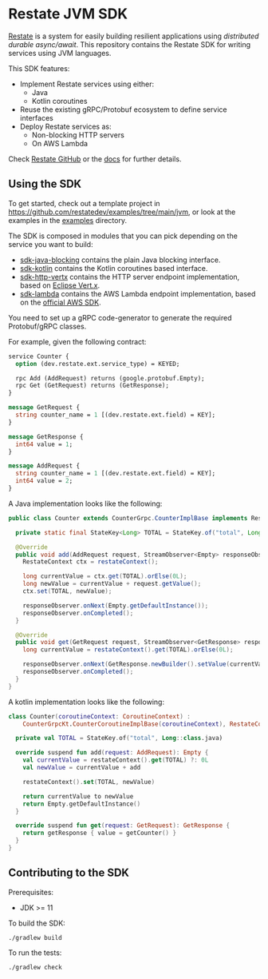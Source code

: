 # Restate JVM SDK

[Restate](https://restate.dev/) is a system for easily building resilient applications using _distributed durable async/await_. This repository contains the Restate SDK for writing services using JVM languages.

This SDK features:

- Implement Restate services using either:
  - Java
  - Kotlin coroutines
- Reuse the existing gRPC/Protobuf ecosystem to define service interfaces
- Deploy Restate services as:
  - Non-blocking HTTP servers
  - On AWS Lambda

Check [Restate GitHub](https://github.com/restatedev/) or the [docs](https://docs.restate.dev/) for further details.

## Using the SDK

To get started, check out a template project in https://github.com/restatedev/examples/tree/main/jvm, or look at the examples in the [examples](examples) directory.

The SDK is composed in modules that you can pick depending on the service you want to build:

- [sdk-java-blocking](sdk-java-blocking) contains the plain Java blocking interface.
- [sdk-kotlin](sdk-kotlin) contains the Kotlin coroutines based interface.
- [sdk-http-vertx](sdk-http-vertx) contains the HTTP server endpoint implementation, based on [Eclipse Vert.x](https://vertx.io).
- [sdk-lambda](sdk-lambda) contains the AWS Lambda endpoint implementation, based on the [official AWS SDK](https://docs.aws.amazon.com/lambda/latest/dg/lambda-java.html).

You need to set up a gRPC code-generator to generate the required Protobuf/gRPC classes.

For example, given the following contract:

```protobuf
service Counter {
  option (dev.restate.ext.service_type) = KEYED;

  rpc Add (AddRequest) returns (google.protobuf.Empty);
  rpc Get (GetRequest) returns (GetResponse);
}

message GetRequest {
  string counter_name = 1 [(dev.restate.ext.field) = KEY];
}

message GetResponse {
  int64 value = 1;
}

message AddRequest {
  string counter_name = 1 [(dev.restate.ext.field) = KEY];
  int64 value = 2;
}
```

A Java implementation looks like the following:

```java
public class Counter extends CounterGrpc.CounterImplBase implements RestateBlockingService {

  private static final StateKey<Long> TOTAL = StateKey.of("total", Long.class);

  @Override
  public void add(AddRequest request, StreamObserver<Empty> responseObserver) {
    RestateContext ctx = restateContext();

    long currentValue = ctx.get(TOTAL).orElse(0L);
    long newValue = currentValue + request.getValue();
    ctx.set(TOTAL, newValue);

    responseObserver.onNext(Empty.getDefaultInstance());
    responseObserver.onCompleted();
  }

  @Override
  public void get(GetRequest request, StreamObserver<GetResponse> responseObserver) {
    long currentValue = restateContext().get(TOTAL).orElse(0L);

    responseObserver.onNext(GetResponse.newBuilder().setValue(currentValue).build());
    responseObserver.onCompleted();
  }
}
```

A kotlin implementation looks like the following:

```kotlin
class Counter(coroutineContext: CoroutineContext) :
    CounterGrpcKt.CounterCoroutineImplBase(coroutineContext), RestateCoroutineService {

  private val TOTAL = StateKey.of("total", Long::class.java)

  override suspend fun add(request: AddRequest): Empty {
    val currentValue = restateContext().get(TOTAL) ?: 0L
    val newValue = currentValue + add

    restateContext().set(TOTAL, newValue)

    return currentValue to newValue
    return Empty.getDefaultInstance()
  }

  override suspend fun get(request: GetRequest): GetResponse {
    return getResponse { value = getCounter() }
  }
}
```

## Contributing to the SDK

Prerequisites:

- JDK >= 11

To build the SDK:

```shell
./gradlew build
```

To run the tests:

```shell
./gradlew check
```
